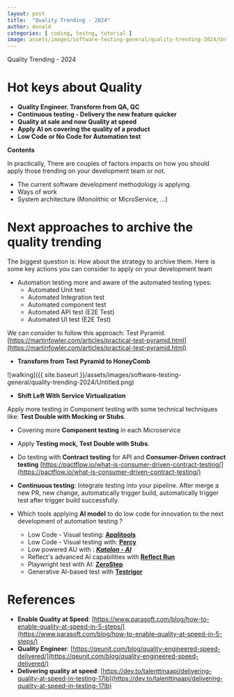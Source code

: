 ```yaml
---
layout: post
title:  "Quality Trending - 2024"
author: donald
categories: [ coding, testng, tutorial ]
image: assets/images/software-testing-general/quality-trending-2024/Untitled.png
---
```

Quality Trending - 2024

# Hot keys about Quality

- **Quality Engineer. Transform from QA, QC**
- **Continuous testing - Delivery the new feature quicker**
- **Quality at sale and now Quality at speed**
- **Apply AI on covering the quality of a product**
- **Low Code or No Code for Automation test**

**Contents**

In practically, There are couples of factors impacts on how you should apply those trending on your development team or not.

- The current software development methodology is applying.
- Ways of work
- System architecture (Monolithic or MicroService, …)

# Next approaches to archive the quality trending

The biggest question is: How about the strategy to archive them. Here is some key actions you can consider to apply on your development team

- Automation testing more and aware of the automated testing types:
    - Automated Unit test
    - Automated Integration test
    - Automated component test
    - Automated API test (E2E Test)
    - Automated UI test (E2E Test)

We can consider to follow this approach: Test Pyramid.[https://martinfowler.com/articles/practical-test-pyramid.html](https://martinfowler.com/articles/practical-test-pyramid.html)

- **Transform from Test Pyramid to HoneyComb**

![walking]({{ site.baseurl }}/assets/images/software-testing-general/quality-trending-2024/Untitled.png)

- **Shift Left With Service Virtualization**

Apply more testing in Component testing with some technical techniques like: **Test Double with Mocking or Stubs**.

- Covering more **Component testing** in each Microservice
- Apply **Testing mock, Test Double with Stubs**.

- Do testing with **Contract testing** for API and **Consumer-Driven contract testing** [https://pactflow.io/what-is-consumer-driven-contract-testing/](https://pactflow.io/what-is-consumer-driven-contract-testing/)

- **Continuous testing**: Integrate testing into your pipeline. After merge a new PR, new change, automatically trigger build, automatically trigger test after trigger build successfully.

- Which tools applying **AI model** to do low code for innovation to the next development of automation testing ?
    - Low Code - Visual testing: [**Applitools**](https://applitools.com/)
    - Low Code - Visual testing with: [**Percy**](https://percy.io/)
    - Low powered AU with :  [***Katalon - AI***](https://katalon.com/)
    - Reflect's advanced AI capabilities with **[Reflect Run](https://reflect.run/)**
    - Playwright test with AI: [**ZeroStep**](https://zerostep.com/)
    - Generative AI-based test with [**Testrigor**](https://testrigor.com/)

# References

- **Enable Quality at Speed**: [https://www.parasoft.com/blog/how-to-enable-quality-at-speed-in-5-steps/](https://www.parasoft.com/blog/how-to-enable-quality-at-speed-in-5-steps/)
- **Quality Engineer**: [https://qeunit.com/blog/quality-engineered-speed-delivered/](https://qeunit.com/blog/quality-engineered-speed-delivered/)
- **Delivering quality at speed**: [https://dev.to/talenttinaapi/delivering-quality-at-speed-in-testing-17lb](https://dev.to/talenttinaapi/delivering-quality-at-speed-in-testing-17lb)